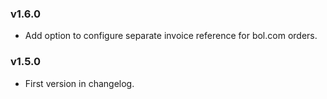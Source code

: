 ### v1.6.0

- Add option to configure separate invoice reference for bol.com orders.


### v1.5.0

- First version in changelog.
